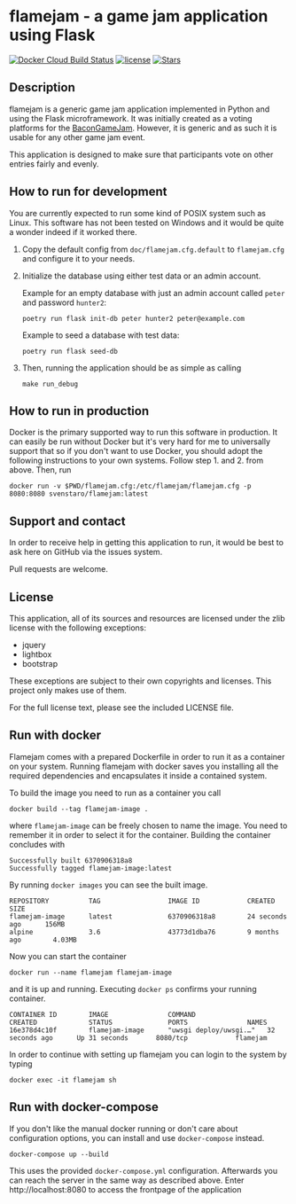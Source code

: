 flamejam - a game jam application using Flask
=============================================

[![Docker Cloud Build Status](https://img.shields.io/docker/cloud/build/svenstaro/flamejam)](https://hub.docker.com/r/svenstaro/flamejam)
[![license](http://img.shields.io/badge/license-zlib-blue.svg)](https://github.com/svenstaro/flamejam/blob/master/LICENSE)
[![Stars](https://img.shields.io/github/stars/svenstaro/flamejam.svg)](https://github.com/svenstaro/flamejam/stargazers)

Description
-----------
flamejam is a generic game jam application implemented in Python and using the
Flask microframework.
It was initially created as a voting platforms for the [BaconGameJam](http://www.reddit.com/r/BaconGameJam).
However, it is generic and as such it is usable for any other game jam event.

This application is designed to make sure that participants vote on other
entries fairly and evenly.

How to run for development
--------------------------
You are currently expected to run some kind of POSIX system such as Linux. This software has
not been tested on Windows and it would be quite a wonder indeed if it worked there.

1.  Copy the default config from `doc/flamejam.cfg.default` to `flamejam.cfg`
    and configure it to your needs.
2.  Initialize the database using either test data or an admin account.

    Example for an empty database with just an admin account called `peter` and password `hunter2`:

        poetry run flask init-db peter hunter2 peter@example.com

    Example to seed a database with test data:

        poetry run flask seed-db
3.  Then, running the application should be as simple as calling

        make run_debug

How to run in production
------------------------
Docker is the primary supported way to run this software in production. It can
easily be run without Docker but it's very hard for me to universally support
that so if you don't want to use Docker, you should adopt the following
instructions to your own systems. Follow step 1. and 2. from above. Then, run

    docker run -v $PWD/flamejam.cfg:/etc/flamejam/flamejam.cfg -p 8080:8080 svenstaro/flamejam:latest

Support and contact
-------------------
In order to receive help in getting this application to run, it would be best
to ask here on GitHub via the issues system.

Pull requests are welcome.

License
-------
This application, all of its sources and resources are licensed under the zlib license with the
following exceptions:

 - jquery
 - lightbox
 - bootstrap

These exceptions are subject to their own copyrights and licenses. This project only makes use of them.

For the full license text, please see the included LICENSE file.


Run with docker
---------------
Flamejam comes with a prepared Dockerfile in order to run it as a container on your system.
Running flamejam with docker saves you installing all the required dependencies and encapsulates it inside a contained system.

To build the image you need to run as a container you call

    docker build --tag flamejam-image .
    
where `flamejam-image` can be freely chosen to name the image. You need to remember it in order to select it for the container.
Building the container concludes with

    Successfully built 6370906318a8
    Successfully tagged flamejam-image:latest

By running `docker images` you can see the built image.

    REPOSITORY          TAG                 IMAGE ID            CREATED             SIZE
    flamejam-image      latest              6370906318a8        24 seconds ago      156MB
    alpine              3.6                 43773d1dba76        9 months ago        4.03MB

Now you can start the container

    docker run --name flamejam flamejam-image
    
and it is up and running. Executing `docker ps` confirms your running container.

    CONTAINER ID        IMAGE               COMMAND                  CREATED             STATUS              PORTS               NAMES
    16e378d4c10f        flamejam-image      "uwsgi deploy/uwsgi.…"   32 seconds ago      Up 31 seconds       8080/tcp            flamejam
    
In order to continue with setting up flamejam you can login to the system by typing

    docker exec -it flamejam sh

Run with docker-compose
-----------------------
If you don't like the manual docker running or don't care about configuration options, you can install and use `docker-compose` instead.

    docker-compose up --build
    
This uses the provided `docker-compose.yml` configuration. Afterwards you can reach the server in the same way as described above.
Enter http://localhost:8080 to access the frontpage of the application